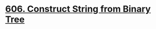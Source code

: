 # [606. Construct String from Binary Tree](https://leetcode.com/problems/construct-string-from-binary-tree/description/)